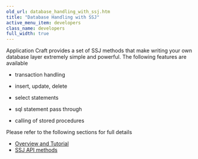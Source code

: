 ```yaml
---
old_url: database_handling_with_ssj.htm
title: "Database Handling with SSJ"
active_menu_item: developers
class_name: developers
full_width: true
---
```



Application Craft provides a set of SSJ methods that make writing your own database layer extremely simple and powerful. The following features are available

 - transaction handling

 - insert, update, delete

 - select statements

 - sql statement pass through

 - calling of stored procedures

Please refer to the following sections for full details

 - [Overview and Tutorial](/developers/documentation/product-guide/data-storage/server-side-data-storage/)
 - [SSJ API methods](/developers/documentation/scripting-apis/server-side-api/ssj-object/database/)

